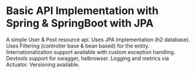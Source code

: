 # Basic API Implementation with Spring & SpringBoot with JPA

A simple User & Post resource api. Uses JPA Implementation (h2 database).
Uses Filtering (controller base & bean based) for the entity. Internationalization
support available with custom exception handling. Devtools support for swagger,
halbrowser. Logging and metrics via Actuator. Versioning available.

